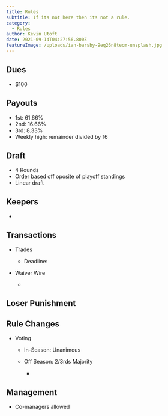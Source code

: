 ```yaml
---
title: Rules
subtitle: If its not here then its not a rule.
category:
  - Rules
author: Kevin Utoft
date: 2021-09-14T04:27:56.800Z
featureImage: /uploads/ian-barsby-9eq26n8tecm-unsplash.jpg
---
```

## Dues

* $100

## Payouts

* 1st: 61.66%
* 2nd: 16.66%
* 3rd: 8.33%
* Weekly high: remainder divided by 16

## Draft

* 4 Rounds
* Order based off oposite of playoff standings
* Linear draft

## Keepers

*

## Transactions

* Trades

  * Deadline: 
* Waiver Wire

  *

## Loser Punishment

## Rule Changes

* Voting

  * In-Season: Unanimous
  * Off Season: 2/3rds Majority

    *

## Management

* Co-managers allowed
